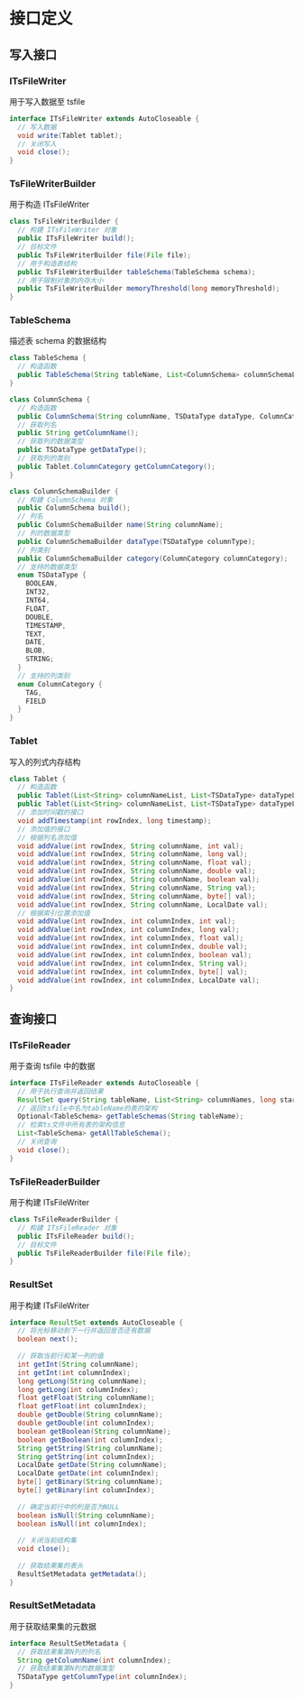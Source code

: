 <!--

    Licensed to the Apache Software Foundation (ASF) under one
    or more contributor license agreements.  See the NOTICE file
    distributed with this work for additional information
    regarding copyright ownership.  The ASF licenses this file
    to you under the Apache License, Version 2.0 (the
    "License"); you may not use this file except in compliance
    with the License.  You may obtain a copy of the License at
    
        http://www.apache.org/licenses/LICENSE-2.0
    
    Unless required by applicable law or agreed to in writing,
    software distributed under the License is distributed on an
    "AS IS" BASIS, WITHOUT WARRANTIES OR CONDITIONS OF ANY
    KIND, either express or implied.  See the License for the
    specific language governing permissions and limitations
    under the License.

-->
# 接口定义

## 写入接口

### ITsFileWriter

用于写入数据至 tsfile

```Java
interface ITsFileWriter extends AutoCloseable {
  // 写入数据
  void write(Tablet tablet);
  // 关闭写入
  void close();
}
```

### TsFileWriterBuilder

用于构造 ITsFileWriter

```Java
class TsFileWriterBuilder {
  // 构建 ITsFileWriter 对象
  public ITsFileWriter build();
  // 目标文件
  public TsFileWriterBuilder file(File file);
  // 用于构造表结构
  public TsFileWriterBuilder tableSchema(TableSchema schema);
  // 用于限制对象的内存大小
  public TsFileWriterBuilder memoryThreshold(long memoryThreshold);
}
```

### TableSchema

描述表 schema 的数据结构

```Java
class TableSchema {
  // 构造函数
  public TableSchema(String tableName, List<ColumnSchema> columnSchemaList);
}

class ColumnSchema {
  // 构造函数
  public ColumnSchema(String columnName, TSDataType dataType, ColumnCategory columnCategory);
  // 获取列名
  public String getColumnName();
  // 获取列的数据类型
  public TSDataType getDataType();
  // 获取列的类别
  public Tablet.ColumnCategory getColumnCategory();
}

class ColumnSchemaBuilder {
  // 构建 ColumnSchema 对象
  public ColumnSchema build();
  // 列名
  public ColumnSchemaBuilder name(String columnName);
  // 列的数据类型
  public ColumnSchemaBuilder dataType(TSDataType columnType);
  // 列类别
  public ColumnSchemaBuilder category(ColumnCategory columnCategory);
  // 支持的数据类型
  enum TSDataType {    
    BOOLEAN,    
    INT32,    
    INT64,    
    FLOAT,    
    DOUBLE,    
    TIMESTAMP,    
    TEXT,    
    DATE,    
    BLOB,    
    STRING;  
  }
  // 支持的列类别
  enum ColumnCategory {    
    TAG,   
    FIELD 
  }
}
```

### Tablet

写入的列式内存结构

```Java
class Tablet {
  // 构造函数
  public Tablet(List<String> columnNameList, List<TSDataType> dataTypeList);
  public Tablet(List<String> columnNameList, List<TSDataType> dataTypeList, int maxRowNum);
  // 添加时间戳的接口
  void addTimestamp(int rowIndex, long timestamp);
  // 添加值的接口
  // 根据列名添加值
  void addValue(int rowIndex, String columnName, int val);
  void addValue(int rowIndex, String columnName, long val);  
  void addValue(int rowIndex, String columnName, float val);  
  void addValue(int rowIndex, String columnName, double val);  
  void addValue(int rowIndex, String columnName, boolean val);  
  void addValue(int rowIndex, String columnName, String val);
  void addValue(int rowIndex, String columnName, byte[] val);
  void addValue(int rowIndex, String columnName, LocalDate val); 
  // 根据索引位置添加值
  void addValue(int rowIndex, int columnIndex, int val);
  void addValue(int rowIndex, int columnIndex, long val);  
  void addValue(int rowIndex, int columnIndex, float val);  
  void addValue(int rowIndex, int columnIndex, double val);  
  void addValue(int rowIndex, int columnIndex, boolean val); 
  void addValue(int rowIndex, int columnIndex, String val);
  void addValue(int rowIndex, int columnIndex, byte[] val); 
  void addValue(int rowIndex, int columnIndex, LocalDate val);
}
```

## 查询接口

### ITsFileReader

用于查询 tsfile 中的数据

```Java
interface ITsFileReader extends AutoCloseable {
  // 用于执行查询并返回结果
  ResultSet query(String tableName, List<String> columnNames, long startTime, long endTime);
  // 返回tsfile中名为tableName的表的架构
  Optional<TableSchema> getTableSchemas(String tableName);
  // 检索ts文件中所有表的架构信息
  List<TableSchema> getAllTableSchema();
  // 关闭查询
  void close();
}
```

### TsFileReaderBuilder

用于构建 ITsFileWriter

```Java
class TsFileReaderBuilder {
  // 构建 ITsFileReader 对象
  public ITsFileReader build();
  // 目标文件
  public TsFileReaderBuilder file(File file);
}
```

### ResultSet

用于构建 ITsFileWriter

```Java
interface ResultSet extends AutoCloseable {  
  // 将光标移动到下一行并返回是否还有数据
  boolean next();
    
  // 获取当前行和某一列的值
  int getInt(String columnName);  
  int getInt(int columnIndex);  
  long getLong(String columnName);  
  long getLong(int columnIndex);
  float getFloat(String columnName);
  float getFloat(int columnIndex); 
  double getDouble(String columnName);
  double getDouble(int columnIndex); 
  boolean getBoolean(String columnName);
  boolean getBoolean(int columnIndex);
  String getString(String columnName);
  String getString(int columnIndex);
  LocalDate getDate(String columnName);
  LocalDate getDate(int columnIndex); 
  byte[] getBinary(String columnName);
  byte[] getBinary(int columnIndex);
     
  // 确定当前行中的列是否为NULL
  boolean isNull(String columnName);  
  boolean isNull(int columnIndex);  
    
  // 关闭当前结构集
  void close();
    
  // 获取结果集的表头
  ResultSetMetadata getMetadata();
}
```

### ResultSetMetadata

用于获取结果集的元数据

```Java
interface ResultSetMetadata {
  // 获取结果集第N列的列名
  String getColumnName(int columnIndex);
  // 获取结果集第N列的数据类型
  TSDataType getColumnType(int columnIndex);
}
```
